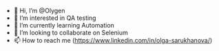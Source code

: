 - 👋 Hi, I’m @Olygen
- 👀 I’m interested in QA testing
- 🌱 I’m currently learning Automation
- 💞️ I’m looking to collaborate on Selenium
- 📫 How to reach me (https://www.linkedin.com/in/olga-sarukhanova/)

<!---
Olygen/Olygen is a ✨ special ✨ repository because its `README.md` (this file) appears on your GitHub profile.
You can click the Preview link to take a look at your changes.
--->
